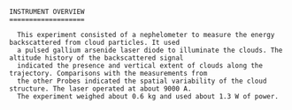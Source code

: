 
 
    INSTRUMENT OVERVIEW
    ===================
 
      This experiment consisted of a nephelometer to measure the energy backscattered from cloud particles. It used 
      a pulsed gallium arsenide laser diode to illuminate the clouds. The altitude history of the backscattered signal 
      indicated the presence and vertical extent of clouds along the trajectory. Comparisons with the measurements from 
      the other Probes indicated the spatial variability of the cloud structure. The laser operated at about 9000 A. 
      The experiment weighed about 0.6 kg and used about 1.3 W of power.
      
        